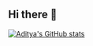 ## Hi there 👋

<!--
**ANotFox/ANotFox** is a ✨ _special_ ✨ repository because its `README.md` (this file) appears on your GitHub profile.

Here are some ideas to get you started:

- 🔭 I’m currently working on ...
- 🌱 I’m currently learning ...
- 👯 I’m looking to collaborate on ...
- 🤔 I’m looking for help with ...
- 💬 Ask me about ...
- 📫 How to reach me: ...
- 😄 Pronouns: ...
- ⚡ Fun fact: ...
-->

[![Aditya's GitHub stats](https://github-readme-stats.vercel.app/api?username=anotfox)](https://github.com/anuraghazra/github-readme-stats)
